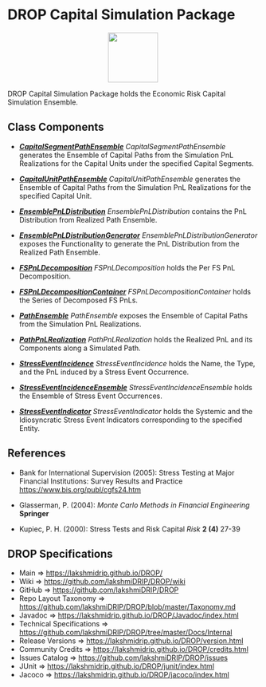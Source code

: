 # DROP Capital Simulation Package

<p align="center"><img src="https://github.com/lakshmiDRIP/DROP/blob/master/DRIP_Logo.gif?raw=true" width="100"></p>

DROP Capital Simulation Package holds the Economic Risk Capital Simulation Ensemble.


## Class Components

 * [***CapitalSegmentPathEnsemble***](https://github.com/lakshmiDRIP/DROP/tree/master/src/main/java/org/drip/capital/simulation/CapitalSegmentPathEnsemble.java)
 <i>CapitalSegmentPathEnsemble</i> generates the Ensemble of Capital Paths from the Simulation PnL Realizations for the Capital Units under the specified Capital Segments.

 * [***CapitalUnitPathEnsemble***](https://github.com/lakshmiDRIP/DROP/tree/master/src/main/java/org/drip/capital/simulation/CapitalUnitPathEnsemble.java)
 <i>CapitalUnitPathEnsemble</i> generates the Ensemble of Capital Paths from the Simulation PnL Realizations for the specified Capital Unit.

 * [***EnsemblePnLDistribution***](https://github.com/lakshmiDRIP/DROP/tree/master/src/main/java/org/drip/capital/simulation/EnsemblePnLDistribution.java)
 <i>EnsemblePnLDistribution</i> contains the PnL Distribution from Realized Path Ensemble.

 * [***EnsemblePnLDistributionGenerator***](https://github.com/lakshmiDRIP/DROP/tree/master/src/main/java/org/drip/capital/simulation/EnsemblePnLDistributionGenerator.java)
 <i>EnsemblePnLDistributionGenerator</i> exposes the Functionality to generate the PnL Distribution from the Realized Path Ensemble.

 * [***FSPnLDecomposition***](https://github.com/lakshmiDRIP/DROP/tree/master/src/main/java/org/drip/capital/simulation/FSPnLDecomposition.java)
 <i>FSPnLDecomposition</i> holds the Per FS PnL Decomposition.

 * [***FSPnLDecompositionContainer***](https://github.com/lakshmiDRIP/DROP/tree/master/src/main/java/org/drip/capital/simulation/FSPnLDecompositionContainer.java)
 <i>FSPnLDecompositionContainer</i> holds the Series of Decomposed FS PnLs.

 * [***PathEnsemble***](https://github.com/lakshmiDRIP/DROP/tree/master/src/main/java/org/drip/capital/simulation/PathEnsemble.java)
 <i>PathEnsemble</i> exposes the Ensemble of Capital Paths from the Simulation PnL Realizations.

 * [***PathPnLRealization***](https://github.com/lakshmiDRIP/DROP/tree/master/src/main/java/org/drip/capital/simulation/PathPnLRealization.java)
 <i>PathPnLRealization</i> holds the Realized PnL and its Components along a Simulated Path.

 * [***StressEventIncidence***](https://github.com/lakshmiDRIP/DROP/tree/master/src/main/java/org/drip/capital/simulation/StressEventIncidence.java)
 <i>StressEventIncidence</i> holds the Name, the Type, and the PnL induced by a Stress Event Occurrence.

 * [***StressEventIncidenceEnsemble***](https://github.com/lakshmiDRIP/DROP/tree/master/src/main/java/org/drip/capital/simulation/StressEventIncidenceEnsemble.java)
 <i>StressEventIncidenceEnsemble</i> holds the Ensemble of Stress Event Occurrences.

 * [***StressEventIndicator***](https://github.com/lakshmiDRIP/DROP/tree/master/src/main/java/org/drip/capital/simulation/StressEventIndicator.java)
 <i>StressEventIndicator</i> holds the Systemic and the Idiosyncratic Stress Event Indicators corresponding to the specified Entity.


## References

 * Bank for International Supervision (2005): Stress Testing at Major Financial Institutions: Survey Results and Practice https://www.bis.org/publ/cgfs24.htm

 * Glasserman, P. (2004): <i>Monte Carlo Methods in Financial Engineering</i> <b>Springer</b>

 * Kupiec, P. H. (2000): Stress Tests and Risk Capital <i>Risk</i> <b>2 (4)</b> 27-39


## DROP Specifications
 * Main                     => https://lakshmidrip.github.io/DROP/
 * Wiki                     => https://github.com/lakshmiDRIP/DROP/wiki
 * GitHub                   => https://github.com/lakshmiDRIP/DROP
 * Repo Layout Taxonomy     => https://github.com/lakshmiDRIP/DROP/blob/master/Taxonomy.md
 * Javadoc                  => https://lakshmidrip.github.io/DROP/Javadoc/index.html
 * Technical Specifications => https://github.com/lakshmiDRIP/DROP/tree/master/Docs/Internal
 * Release Versions         => https://lakshmidrip.github.io/DROP/version.html
 * Community Credits        => https://lakshmidrip.github.io/DROP/credits.html
 * Issues Catalog           => https://github.com/lakshmiDRIP/DROP/issues
 * JUnit                    => https://lakshmidrip.github.io/DROP/junit/index.html
 * Jacoco                   => https://lakshmidrip.github.io/DROP/jacoco/index.html

